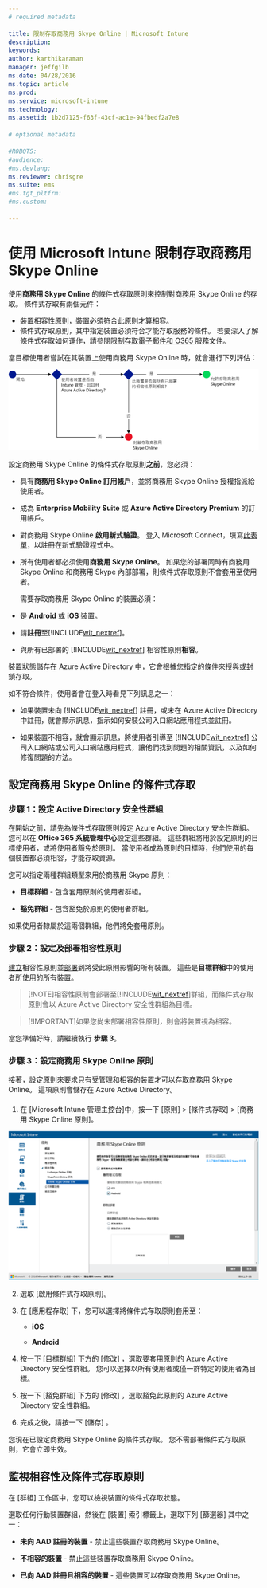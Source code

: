 ```yaml
---
# required metadata

title: 限制存取商務用 Skype Online | Microsoft Intune
description:
keywords:
author: karthikaraman
manager: jeffgilb
ms.date: 04/28/2016
ms.topic: article
ms.prod:
ms.service: microsoft-intune
ms.technology:
ms.assetid: 1b2d7125-f63f-43cf-ac1e-94fbedf2a7e8

# optional metadata

#ROBOTS:
#audience:
#ms.devlang:
ms.reviewer: chrisgre
ms.suite: ems
#ms.tgt_pltfrm:
#ms.custom:

---
```


# 使用 Microsoft Intune 限制存取商務用 Skype Online
使用**商務用 Skype Online** 的條件式存取原則來控制對商務用 Skype Online 的存取。
條件式存取有兩個元件：
- 裝置相容性原則，裝置必須符合此原則才算相容。
- 條件式存取原則，其中指定裝置必須符合才能存取服務的條件。
若要深入了解條件式存取如何運作，請參閱[限制存取電子郵件和 O365 服務](restrict-access-to-email-and-o365-services-with-microsoft-intune.md)文件。

當目標使用者嘗試在其裝置上使用商務用 Skype Online 時，就會進行下列評估：

![此圖顯示用來決定允許或禁止裝置存取商務用 Skype Online 的決策點](../media/ConditionalAccess_SkypeforBusiness.png)

設定商務用 Skype Online 的條件式存取原則**之前**，您必須：
- 具有**商務用 Skype Online 訂用帳戶**，並將商務用 Skype Online 授權指派給使用者。
- 成為 **Enterprise Mobility Suite** 或 **Azure Active Directory Premium** 的訂用帳戶。
-   對商務用 Skype Online **啟用新式驗證**。 登入 Microsoft Connect，填寫[此表單](https://connect.microsoft.com/office/Survey/NominationSurvey.aspx?SurveyID=17299&ProgramID=8715)，以註冊在新式驗證程式中。
-  所有使用者都必須使用**商務用 Skype Online**。 如果您的部署同時有商務用 Skype Online 和商務用 Skype 內部部署，則條件式存取原則不會套用至使用者。

    需要存取商務用 Skype Online 的裝置必須：

-   是 **Android** 或 **iOS** 裝置。

-   請**註冊**至[!INCLUDE[wit_nextref](../includes/wit_nextref_md.md)]。

-   與所有已部署的 [!INCLUDE[wit_nextref](../includes/wit_nextref_md.md)] 相容性原則**相容**。


裝置狀態儲存在 Azure Active Directory 中，它會根據您指定的條件來授與或封鎖存取。

如不符合條件，使用者會在登入時看見下列訊息之一：

-   如果裝置未向 [!INCLUDE[wit_nextref](../includes/wit_nextref_md.md)] 註冊，或未在 Azure Active Directory 中註冊，就會顯示訊息，指示如何安裝公司入口網站應用程式並註冊。

-   如果裝置不相容，就會顯示訊息，將使用者引導至 [!INCLUDE[wit_nextref](../includes/wit_nextref_md.md)] 公司入口網站或公司入口網站應用程式，讓他們找到問題的相關資訊，以及如何修復問題的方法。

## 設定商務用 Skype Online 的條件式存取

### 步驟 1：設定 Active Directory 安全性群組
在開始之前，請先為條件式存取原則設定 Azure Active Directory 安全性群組。 您可以在 **Office 365 系統管理中心**設定這些群組。 這些群組將用於設定原則的目標使用者，或將使用者豁免於原則。 當使用者成為原則的目標時，他們使用的每個裝置都必須相容，才能存取資源。

您可以指定兩種群組類型來用於商務用 Skype 原則︰

-   **目標群組** - 包含套用原則的使用者群組。

-   **豁免群組** - 包含豁免於原則的使用者群組。

如果使用者隸屬於這兩個群組，他們將免套用原則。

### 步驟 2：設定及部署相容性原則
[建立](create-a-device-compliance-policy-in-microsoft-intune.md)相容性原則並[部署](deploy-and-monitor-a-device-compliance-policy-in-microsoft-intune.md)到將受此原則影響的所有裝置。 這些是**目標群組**中的使用者所使用的所有裝置。

> [!NOTE]相容性原則會部署至[!INCLUDE[wit_nextref](../includes/wit_nextref_md.md)]群組，而條件式存取原則會以 Azure Active Directory 安全性群組為目標。


> [!IMPORTANT]如果您尚未部署相容性原則，則會將裝置視為相容。

當您準備好時，請繼續執行 **步驟 3**。

### 步驟 3：設定商務用 Skype Online 原則
接著，設定原則來要求只有受管理和相容的裝置才可以存取商務用 Skype Online。 這項原則會儲存在 Azure Active Directory。

####
1.  在 [Microsoft Intune 管理主控台][](https://manage.microsoft.com)中，按一下 [原則]  >  [條件式存取]  >  [商務用 Skype Online 原則]。

![商務用 Skype Online 條件式存取原則頁面的螢幕擷取畫面](./media/conditional_access_SFBPolicy.png)

2.  選取 [啟用條件式存取原則]。

3.  在 [應用程存取] 下，您可以選擇將條件式存取原則套用至：

    -   **iOS**

    -   **Android**

4.  按一下 [目標群組] 下方的 [修改]  ，選取要套用原則的 Azure Active Directory 安全性群組。 您可以選擇以所有使用者或僅一群特定的使用者為目標。

5.  按一下 [豁免群組] 下方的 [修改]  ，選取豁免此原則的 Azure Active Directory 安全性群組。

6.  完成之後，請按一下 [儲存] 。

您現在已設定商務用 Skype Online 的條件式存取。 您不需部署條件式存取原則，它會立即生效。


## 監視相容性及條件式存取原則
在 [群組]  工作區中，您可以檢視裝置的條件式存取狀態。

選取任何行動裝置群組，然後在 [裝置]  索引標籤上，選取下列 [篩選器] 其中之一：

* **未向 AAD 註冊的裝置** - 禁止這些裝置存取商務用 Skype Online。

* **不相容的裝置** - 禁止這些裝置存取商務用 Skype Online。

* **已向 AAD 註冊且相容的裝置** - 這些裝置可以存取商務用 Skype Online。


<!--HONumber=Jun16_HO2-->


